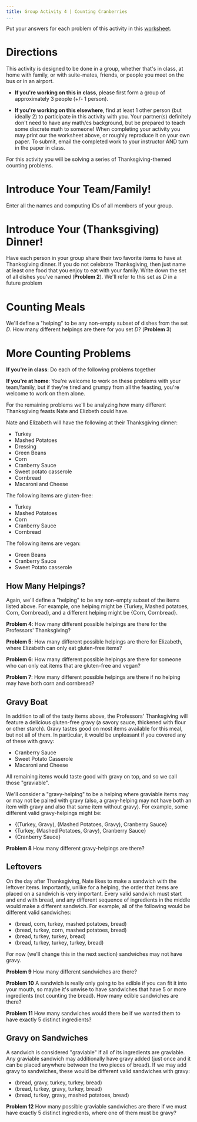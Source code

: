 ```yaml
---
title: Group Activity 4 | Counting Cranberries
...
```


Put your answers for each problem of this activity in this [worksheet](/group4.pdf).

# Directions

This activity is designed to be done in a group, whether that's in class, at home with family, or with suite-mates, friends, or people you meet on the bus or in an airport. 

- **If you're working on this in class**, please first form a group of approximately 3 people (+/- 1 person). 

- **If you're working on this elsewhere**, find at least 1 other person (but ideally 2) to participate in this activity with you. Your partner(s) definitely don't need to have any math/cs background, but be prepared to teach some discrete math to someone! When completing your activity you may print our the worksheet above, or roughly reproduce it on your own paper. To submit, email the completed work to your instructor AND turn in the paper in class.

For this activity you will be solving a series of Thanksgiving-themed counting problems.


# Introduce Your Team/Family!

Enter all the names and computing IDs of all members of your group. 

# Introduce Your (Thanksgiving) Dinner!

Have each person in your group share their two favorite items to have at Thanksgiving dinner. If you do not celebrate Thanksgiving, then just name at least one food that you enjoy to eat with your family. Write down the set of all dishes you've named (**Problem 2**). We'll refer to this set as $D$ in a future problem


# Counting Meals

We'll define a "helping" to be any non-empty subset of dishes from the set $D$. How many different helpings are there for you set $D$? (**Problem 3**)


# More Counting Problems

**If you're in class**: Do each of the following problems together

**If you're at home**: You're welcome to work on these problems with your team/family, but if they're tired and grumpy from all the feasting, you're welcome to work on them alone.

For the remaining problems we'll be analyzing how many different Thanksgiving feasts Nate and Elizbeth could have.

Nate and Elizabeth will have the following at their Thanksgiving dinner:

- Turkey
- Mashed Potatoes
- Dressing
- Green Beans
- Corn
- Cranberry Sauce
- Sweet potato casserole
- Cornbread
- Macaroni and Cheese

The following items are gluten-free:

- Turkey
- Mashed Potatoes
- Corn
- Cranberry Sauce
- Cornbread

The following items are vegan:

- Green Beans
- Cranberry Sauce
- Sweet Potato casserole


## How Many Helpings?

Again, we'll define a "helping" to be any non-empty subset of the items listed above. For example, one helping might be {Turkey, Mashed potatoes, Corn, Cornbread}, and a different helping might be {Corn, Cornbread}. 

**Problem 4**: How many different possible helpings are there for the Professors' Thanksgiving?

**Problem 5**: How many different possible helpings are there for Elizabeth, where Elizabeth can only eat gluten-free items?

**Problem 6**: How many different possible helpings are there for someone who can only eat items that are gluten-free and vegan?

**Problem 7**: How many different possible helpings are there if no helping may have both corn and cornbread?

## Gravy Boat

In addition to all of the tasty items above, the Professors' Thanksgiving will feature a delicious gluten-free gravy (a savory sauce, thickened with flour or other starch). Gravy tastes good on most items available for this meal, but not all of them. In particular, it would be unpleasant if you covered any of these with gravy:

- Cranberry Sauce
- Sweet Potato Casserole
- Macaroni and Cheese

All remaining items would taste good with gravy on top, and so we call those "graviable".

We'll consider a "gravy-helping" to be a helping where graviable items may or may not be paired with gravy (also, a gravy-helping may not have both an item with gravy and also that same item without gravy). For example, some different valid gravy-helpings might be:

- {(Turkey, Gravy), (Mashed Potatoes, Gravy), Cranberry Sauce}
- {Turkey, (Mashed Potatoes, Gravy), Cranberry Sauce}
- {Cranberry Sauce}

**Problem 8** How many different gravy-helpings are there?


## Leftovers

On the day after Thanksgiving, Nate likes to make a sandwich with the leftover items. Importantly, unlike for a helping, the order that items are placed on a sandwich is very important. Every valid sandwich must start and end with bread, and any different sequence of ingredients in the middle would make a different sandwich. For example, all of the following would be different valid sandwiches:

- (bread, corn, turkey, mashed potatoes, bread)
- (bread, turkey, corn, mashed potatoes, bread)
- (bread, turkey, turkey, bread)
- (bread, turkey, turkey, turkey, bread)

For now (we'll change this in the next section) sandwiches may not have gravy.

**Problem 9** How many different sandwiches are there?

**Problem 10** A sandwich is really only going to be edible if you can fit it into your mouth, so maybe it's unwise to have sandwiches that have 5 or more ingredients (not counting the bread). How many edible sandwiches are there?

**Problem 11** How many sandwiches would there be if we wanted them to have exactly 5 distinct ingredients?


## Gravy on Sandwiches

A sandwich is considered "graviable" if all of its ingredients are graviable. Any graviable sandwich may additionally have gravy added (just once and it can be placed anywhere between the two pieces of bread). If we may add gravy to sandwiches, these would be different valid sandwiches with gravy:

- (bread, gravy, turkey, turkey, bread)
- (bread, turkey, gravy, turkey, bread)
- (bread, turkey, gravy, mashed potatoes, bread)

**Problem 12** How many possible graviable sandwiches are there if we must have exactly 5 distinct ingredients, where one of them must be gravy?
